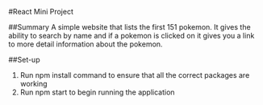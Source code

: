 #React Mini Project

##Summary 
A simple website that lists the first 151 pokemon. It gives the ability to search by name and if a pokemon is clicked on it gives you a link to more detail information about the pokemon.

##Set-up
1. Run npm install command to ensure that all the correct packages are working
2. Run npm start to begin running the application
